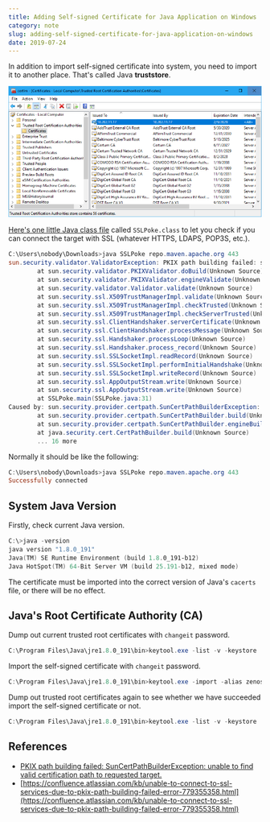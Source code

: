 ```yaml
---
title: Adding Self-signed Certificate for Java Application on Windows
category: note
slug: adding-self-signed-certificate-for-java-application-on-windows
date: 2019-07-24
---
```

In addition to import self-signed certificate into system, you need to import it
to another place. That's called Java **truststore**.

![Java Truststore](images/self-signed-certificate-certlm.png)

[Here's one little Java class
file](https://confluence.atlassian.com/kb/files/779355358/779355357/1/1441897666313/SSLPoke.class)
called `SSLPoke.class` to let you check if you can connect the target with SSL
(whatever HTTPS, LDAPS, POP3S, etc.).

```powershell
C:\Users\nobody\Downloads>java SSLPoke repo.maven.apache.org 443
sun.security.validator.ValidatorException: PKIX path building failed: sun.security.provider.certpath.SunCertPathBuilderException: unable to find valid certification path to requested target
        at sun.security.validator.PKIXValidator.doBuild(Unknown Source)
        at sun.security.validator.PKIXValidator.engineValidate(Unknown Source)
        at sun.security.validator.Validator.validate(Unknown Source)
        at sun.security.ssl.X509TrustManagerImpl.validate(Unknown Source)
        at sun.security.ssl.X509TrustManagerImpl.checkTrusted(Unknown Source)
        at sun.security.ssl.X509TrustManagerImpl.checkServerTrusted(Unknown Source)
        at sun.security.ssl.ClientHandshaker.serverCertificate(Unknown Source)
        at sun.security.ssl.ClientHandshaker.processMessage(Unknown Source)
        at sun.security.ssl.Handshaker.processLoop(Unknown Source)
        at sun.security.ssl.Handshaker.process_record(Unknown Source)
        at sun.security.ssl.SSLSocketImpl.readRecord(Unknown Source)
        at sun.security.ssl.SSLSocketImpl.performInitialHandshake(Unknown Source)
        at sun.security.ssl.SSLSocketImpl.writeRecord(Unknown Source)
        at sun.security.ssl.AppOutputStream.write(Unknown Source)
        at sun.security.ssl.AppOutputStream.write(Unknown Source)
        at SSLPoke.main(SSLPoke.java:31)
Caused by: sun.security.provider.certpath.SunCertPathBuilderException: unable to find valid certification path to requested target
        at sun.security.provider.certpath.SunCertPathBuilder.build(Unknown Source)
        at sun.security.provider.certpath.SunCertPathBuilder.engineBuild(Unknown Source)
        at java.security.cert.CertPathBuilder.build(Unknown Source)
        ... 16 more
```

Normally it should be like the following:

```powershell
C:\Users\nobody\Downloads>java SSLPoke repo.maven.apache.org 443
Successfully connected
```

## System Java Version

Firstly, check current Java version.

```powershell
C:\>java -version
java version "1.8.0_191"
Java(TM) SE Runtime Environment (build 1.8.0_191-b12)
Java HotSpot(TM) 64-Bit Server VM (build 25.191-b12, mixed mode)
```

The certificate must be imported into the correct version of Java's `cacerts`
file, or there will be no effect.

## Java's Root Certificate Authority (CA)

Dump out current trusted root certificates with `changeit` password.

```powershell
C:\Program Files\Java\jre1.8.0_191\bin>keytool.exe -list -v -keystore ../lib/security/cacerts > ../lib/security/java_cacerts.txt
```

Import the self-signed certificate with `changeit` password.

```powershell
C:\Program Files\Java\jre1.8.0_191\bin>keytool.exe -import -alias zenoss -keystore ../lib/security/cacerts -file C:\Users\nobody\Downloads\zenoss.cer
```

Dump out trusted root certificates again to see whether we have succeeded import
the self-signed certificate or not.

```powershell
C:\Program Files\Java\jre1.8.0_191\bin>keytool.exe -list -v -keystore ../lib/security/cacerts > ../lib/security/java_cacerts.txt
```

## References

-  [PKIX path building failed: SunCertPathBuilderException: unable to find valid
   certification path to requested
   target.](http://magicmonster.com/kb/prg/java/ssl/pkix_path_building_failed.html)
-  [https://confluence.atlassian.com/kb/unable-to-connect-to-ssl-services-due-to-pkix-path-building-failed-error-779355358.html](https://confluence.atlassian.com/kb/unable-to-connect-to-ssl-services-due-to-pkix-path-building-failed-error-779355358.html)
